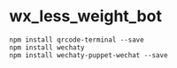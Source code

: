 # wx_less_weight_bot
```shell
npm install qrcode-terminal --save
npm install wechaty
npm install wechaty-puppet-wechat --save
```



